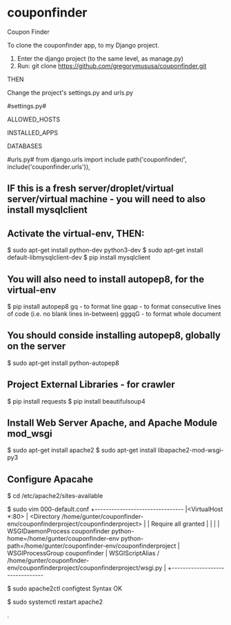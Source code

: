 # couponfinder
Coupon Finder


To clone the couponfinder app, to my Django project.
1. Enter the django project (to the same level, as manage.py)
2. Run: git clone https://github.com/gregorymususa/couponfinder.git

THEN

Change the project's settings.py and urls.py

#settings.py#

ALLOWED_HOSTS

INSTALLED_APPS

DATABASES

#urls.py#
from django.urls import include
path('couponfinder/', include('couponfinder.urls')),


## IF this is a fresh server/droplet/virtual server/virtual machine - you will need to also install mysqlclient
## Activate the virtual-env, THEN:
$ sudo apt-get install python-dev python3-dev
$ sudo apt-get install default-libmysqlclient-dev
$ pip install mysqlclient

## You will also need to install autopep8, for the virtual-env
$ pip install autopep8
gq    - to format line
gqap  - to format consecutive lines of code (i.e. no blank lines in-between)
gggqG - to format whole document

## You should conside installing autopep8, globally on the server
$ sudo apt-get install python-autopep8

## Project External Libraries - for crawler
$ pip install requests
$ pip install beautifulsoup4

## Install Web Server Apache, and Apache Module mod_wsgi
$ sudo apt-get install apache2
$ sudo apt-get install libapache2-mod-wsgi-py3

## Configure Apacahe
$ cd /etc/apache2/sites-available

$ sudo vim 000-default.conf
+--------------------------------
|<VirtualHost *:80>
|  <Directory /home/gunter/couponfinder-env/couponfinderproject/couponfinderproject>
|    <Files wsgi.py>
|      Require all granted
|    </Files>
|  </Directory>
|
|  WSGIDaemonProcess couponfinder python-home=/home/gunter/couponfinder-env python-path=/home/gunter/couponfinder-env/couponfinderproject
|  WSGIProcessGroup couponfinder
|  WSGIScriptAlias / /home/gunter/couponfinder-env/couponfinderproject/couponfinderproject/wsgi.py
|</VirtualHost>
+--------------------------------

$ sudo apache2ctl configtest
Syntax OK

$ sudo systemctl restart apache2



.
